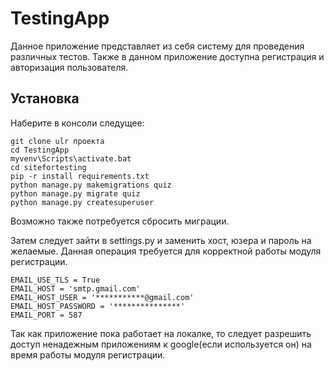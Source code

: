 # TestingApp
Данное приложение представляет из себя систему для проведения различных тестов. Также в данном приложение доступна регистрация и авторизация пользователя.
## Установка
Наберите в консоли следущее:
```
git clone ulr проекта
cd TestingApp
myvenv\Scripts\activate.bat
cd sitefortesting
pip -r install requirements.txt
python manage.py makemigrations quiz
python manage.py migrate quiz
python manage.py createsuperuser
```
Возможно также потребуется сбросить миграции.

Затем следует зайти в settings.py и заменить хост, юзера и пароль на желаемые. Данная операция требуется для корректной работы модуля регистрации.
```
EMAIL_USE_TLS = True
EMAIL_HOST = 'smtp.gmail.com'
EMAIL_HOST_USER = '***********@gmail.com'
EMAIL_HOST_PASSWORD = '***************'
EMAIL_PORT = 587
```
Так как приложение пока работает на локалке, то следует разрешить доступ ненадежным приложениям к google(если используется он) на время работы модуля регистрации.
